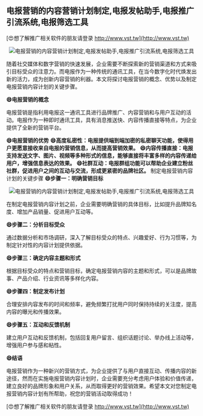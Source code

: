 ## **电报营销的内容营销计划制定,电报发帖助手,电报推广引流系统,电报筛选工具**

[😍想了解推广相关软件的朋友请登录 http://www.vst.tw](http://www.vst.tw)

 <center><img src="https://vst.tw/MP4/tuiguang/png/7.png" alt="电报营销的内容营销计划制定,电报发帖助手,电报推广引流系统,电报筛选工具"></center>

随着社交媒体和数字营销的快速发展，企业需要不断探索新的营销渠道和方式来吸引目标受众的注意力。而电报作为一种传统的通讯工具，在当今数字化时代焕发出新的活力，成为创新内容营销的利器。本文将探讨电报营销的概念、优势以及制定电报营销内容计划的关键步骤。

**😄电报营销的概念**

电报营销是指利用电报这一通讯工具进行品牌推广、内容营销和与用户互动的活动。电报作为一种即时通讯工具，具有消息推送快、内容传播直接等特点，为企业提供了全新的营销平台。

**😄电报营销的优势**
**😄高度私密性：电报提供端到端加密的私密聊天功能，使得用户更愿意接收来自电报的营销信息，从而提高营销效果。**
**😄内容传播直接：电报支持发送文字、图片、视频等多种形式的信息，能够直接将丰富多样的内容传递给用户，增强信息表达的效果。**
**😄社群互动：电报群组功能可以帮助企业建立粉丝社群，促进用户之间的互动与交流，形成更紧密的品牌社区。**
制定电报营销内容计划的关键步骤
**😄步骤一：明确营销目标**

 <center><img src="https://vst.tw/MP4/tuiguang/png/7.png" alt="电报营销的内容营销计划制定,电报发帖助手,电报推广引流系统,电报筛选工具"></center>

在制定电报营销内容计划之前，企业需要明确营销的具体目标，比如提升品牌知名度、增加产品销量、促进用户互动等。

**😄步骤二：分析目标受众**

通过数据分析和市场调研，深入了解目标受众的特点、兴趣爱好、行为习惯等，为制定针对性的内容计划提供依据。

**😄步骤三：确定内容主题和形式**

根据目标受众的特点和营销目标，确定电报营销内容的主题和形式，可以是品牌故事、产品介绍、行业资讯等多样化内容。

**😄步骤四：制定发布计划**

合理安排内容发布的时间和频率，避免频繁打扰用户同时保持持续的关注度，提高内容的曝光和传播效果。

**😄步骤五：互动和反馈机制**

建立用户互动和反馈机制，包括回复用户留言、组织话题讨论、举办线上活动等，增强用户参与感和粘性。

**😄结语**

电报营销作为一种新兴的营销方式，为企业提供了与用户直接互动、传播内容的新途径，然而在实施电报营销内容计划时，企业需要充分考虑用户体验和价值传递，建立良好的品牌形象和用户关系，从而取得更好的营销效果。希望本文对您制定电报营销内容计划有所帮助，祝您的营销活动取得成功！

[😍想了解推广相关软件的朋友请登录 http://www.vst.tw](http://www.vst.tw)



